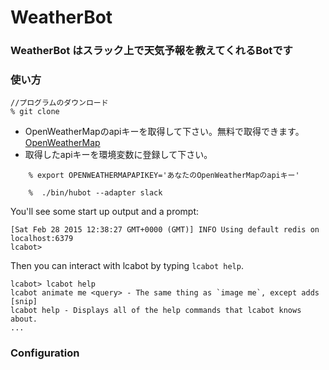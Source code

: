 # WeatherBot

### WeatherBot はスラック上で天気予報を教えてくれるBotです
### 使い方

    //プログラムのダウンロード
    % git clone
    
- OpenWeatherMapのapiキーを取得して下さい。無料で取得できます。
[OpenWeatherMap](https://openweathermap.org/)
- 取得したapiキーを環境変数に登録して下さい。
```
    % export OPENWEATHERMAPAPIKEY='あなたのOpenWeatherMapのapiキー'
```


```
    %  ./bin/hubot --adapter slack
```

You'll see some start up output and a prompt:

    [Sat Feb 28 2015 12:38:27 GMT+0000 (GMT)] INFO Using default redis on localhost:6379
    lcabot>

Then you can interact with lcabot by typing `lcabot help`.

    lcabot> lcabot help
    lcabot animate me <query> - The same thing as `image me`, except adds [snip]
    lcabot help - Displays all of the help commands that lcabot knows about.
    ...

### Configuration
